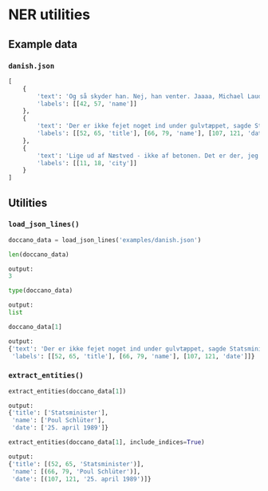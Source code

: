 # NER utilities

## Example data

### `danish.json`

```python
[
    {
        'text': 'Og så skyder han. Nej, han venter. Jaaaa, Michael Laudrup. Det er genialt, dét der!',
        'labels': [[42, 57, 'name']]
    },
    {
        'text': 'Der er ikke fejet noget ind under gulvtæppet, sagde Statsminister Poul Schlüter fra Folketingets talerstol 25. april 1989.',
        'labels': [[52, 65, 'title'], [66, 79, 'name'], [107, 121, 'date']]
    },
    {
        'text': 'Lige ud af Næstved - ikke af betonen. Det er der, jeg er født og vokset op!',
        'labels': [[11, 18, 'city']]
    }
]
```

## Utilities

### `load_json_lines()`

```python
doccano_data = load_json_lines('examples/danish.json')
```

```python
len(doccano_data)

output:
3
```

```python
type(doccano_data)

output:
list
```

```python
doccano_data[1]

output:
{'text': 'Der er ikke fejet noget ind under gulvtæppet, sagde Statsminister Poul Schlüter fra Folketingets talerstol 25. april 1989.',
 'labels': [[52, 65, 'title'], [66, 79, 'name'], [107, 121, 'date']]}
```

### `extract_entities()`

```python
extract_entities(doccano_data[1])

output:
{'title': ['Statsminister'],
 'name': ['Poul Schlüter'],
 'date': ['25. april 1989']}
```

```python
extract_entities(doccano_data[1], include_indices=True)

output:
{'title': [(52, 65, 'Statsminister')],
 'name': [(66, 79, 'Poul Schlüter')],
 'date': [(107, 121, '25. april 1989')]}
```